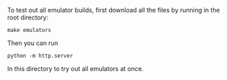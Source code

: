To test out all emulator builds, first download all the files by running in the root directory:

```
make emulators
```

Then you can run

```
python -m http.server
```

In this directory to try out all emulators at once.
